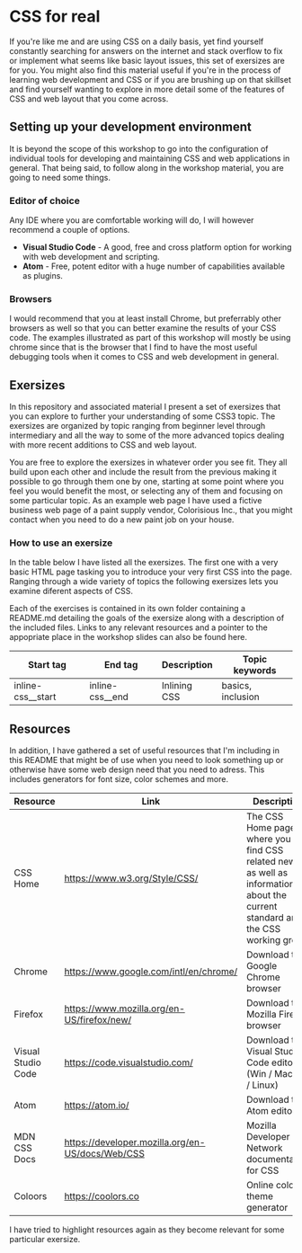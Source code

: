 # CSS for real

If you're like me and are using CSS on a daily basis, yet find yourself constantly searching for answers on the internet and stack overflow to fix or implement what seems like basic layout issues, this set of exersizes are for you. 
You might also find this material useful if you're in the process of learning web development and CSS or if you are brushing up on that skillset and find yourself wanting to explore in more detail some of the features of CSS and web layout that you come across.

## Setting up your development environment

It is beyond the scope of this workshop to go into the configuration of individual tools for developing and maintaining CSS and web applications in general. That being said, to follow along in the workshop material, you are going to need some things.

### Editor of choice

Any IDE where you are comfortable working will do, I will however recommend a couple of options.

* __Visual Studio Code__ - A good, free and cross platform option for working with web development and scripting.
* __Atom__ - Free, potent editor with a huge number of capabilities available as plugins.

### Browsers

I would recommend that you at least install Chrome, but preferrably other browsers as well so that you can better examine the results of your CSS code. The examples illustrated as part of this workshop will mostly be using chrome since that is the browser that I find to have the most useful debugging tools when it comes to CSS and web development in general.

## Exersizes

In this repository and associated material I present a set of exersizes that you can explore to further your understanding of some CSS3 topic. The exersizes are organized by topic ranging from beginner level through intermediary and all the way to some of the more advanced topics dealing with more recent additions to CSS and web layout.

You are free to explore the exersizes in whatever order you see fit. 
They all build upon each other and include the result from the previous making it possible to go through them one by one, starting at some point where you feel you would benefit the most, or selecting any of them and focusing on some particular topic.
As an example web page I have used a fictive business web page of a paint supply vendor, Colorisious Inc., that you might contact when you need to do a new paint job on your house.

### How to use an exersize

In the table below I have listed all the exersizes. The first one with a very basic HTML page tasking you to introduce your very first CSS into the page. Ranging through a wide variety of topics the following exersizes lets you examine diferent aspects of CSS.

Each of the exercises is contained in its own folder containing a README.md detailing the goals of the exersize along with a description of the included files. Links to any relevant resources and a pointer to the appopriate place in the workshop slides can also be found here.

| Start tag | End tag | Description | Topic keywords |
|-|-|-|-|
| inline-css__start | inline-css__end | Inlining CSS | basics, inclusion |

## Resources

In addition, I have gathered a set of useful resources that I'm including in this README that might be of use when you need to look something up or otherwise have some web design need that you need to adress. This includes generators for font size, color schemes and more.

| Resource | Link                                                        | Description |
| -------- | ----------------------------------------------------------- | ----------- |
| CSS Home | https://www.w3.org/Style/CSS/                               | The CSS Home page where you can find CSS related news as well as information about the current standard and the CSS working group |
| Chrome | https://www.google.com/intl/en/chrome/ | Download the Google Chrome browser |
| Firefox | https://www.mozilla.org/en-US/firefox/new/ | Download the Mozilla Firefox browser |
| Visual Studio Code | https://code.visualstudio.com/ | Download the Visual Studio Code editor (Win / MacOS / Linux) |
| Atom | https://atom.io/ | Download the Atom editor |
| MDN CSS Docs | https://developer.mozilla.org/en-US/docs/Web/CSS | Mozilla Developer Network documentation for CSS |
| Coloors | https://coolors.co | Online color theme generator |

I have tried to highlight resources again as they become relevant for some particular exersize.

